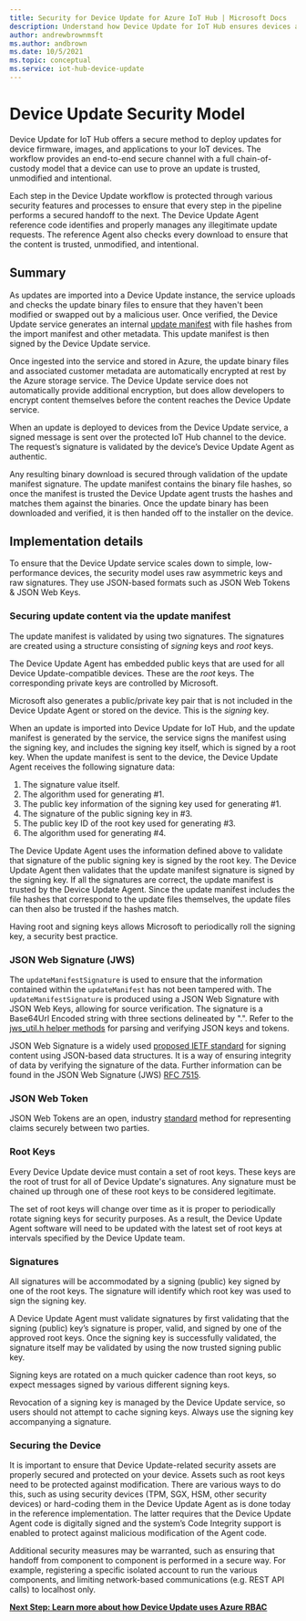 ```yaml
---
title: Security for Device Update for Azure IoT Hub | Microsoft Docs
description: Understand how Device Update for IoT Hub ensures devices are updated securely.
author: andrewbrownmsft
ms.author: andbrown
ms.date: 10/5/2021
ms.topic: conceptual
ms.service: iot-hub-device-update
---
```


# Device Update Security Model

Device Update for IoT Hub offers a secure method to deploy updates for device firmware, images, and applications to your IoT devices. The workflow provides an end-to-end secure channel with a full chain-of-custody model that a device can use to prove an update is trusted, unmodified and intentional.

Each step in the Device Update workflow is protected through various security features and processes to ensure that every step in the pipeline performs a secured handoff to the next. The Device Update Agent reference code identifies and properly manages any illegitimate update requests. The reference Agent also checks every download to ensure that the content is trusted, unmodified, and intentional.

## Summary

As updates are imported into a Device Update instance, the service uploads and checks the update binary files to ensure that they haven't been modified or swapped out by a malicious user. Once verified, the Device Update service generates an internal [update manifest](./update-manifest.md) with file hashes from the import manifest and other metadata. This update manifest is then signed by the Device Update service.

Once ingested into the service and stored in Azure, the update binary files and associated customer metadata are automatically encrypted at rest by the Azure storage service. The Device Update service does not automatically provide additional encryption, but does allow developers to encrypt content themselves before the content reaches the Device Update service.

When an update is deployed to devices from the Device Update service, a signed message is sent over the protected IoT Hub channel to the device. The request’s signature is validated by the device’s Device Update Agent as authentic. 

Any resulting binary download is secured through validation of the update manifest signature. The update manifest contains the binary file hashes, so once the manifest is trusted the Device Update agent trusts the hashes and matches them against the binaries. Once the update binary has been downloaded and verified, it is then handed off to the installer on the device.

## Implementation details

To ensure that the Device Update service scales down to simple, low-performance devices, the security model uses raw asymmetric keys and raw signatures. They use JSON-based formats such as JSON Web Tokens & JSON Web Keys.

### Securing update content via the update manifest

The update manifest is validated by using two signatures. The signatures are created using a structure consisting of *signing* keys and *root* keys.

The Device Update Agent has embedded public keys that are used for all Device Update-compatible devices. These are the *root* keys. The corresponding private keys are controlled by Microsoft.

Microsoft also generates a public/private key pair that is not included in the Device Update Agent or stored on the device. This is the *signing* key.

When an update is imported into Device Update for IoT Hub, and the update manifest is generated by the service, the service signs the manifest using the signing key, and includes the signing key itself, which is signed by a root key. When the update manifest is sent to the device, the Device Update Agent receives the following signature data:

1. The signature value itself.
2. The algorithm used for generating #1.
3. The public key information of the signing key used for generating #1.
4. The signature of the public signing key in #3.
5. The public key ID of the root key used for generating #3.
6. The algorithm used for generating #4.

The Device Update Agent uses the information defined above to validate that signature of the public signing key is signed by the root key. The Device Update Agent then validates that the update manifest signature is signed by the signing key. If all the signatures are correct, the update manifest is trusted by the Device Update Agent. Since the update manifest includes the file hashes that correspond to the update files themselves, the update files can then also be trusted if the hashes match.

Having root and signing keys allows Microsoft to periodically roll the signing key, a security best practice.

### JSON Web Signature (JWS)

The `updateManifestSignature` is used to ensure that the information contained within the `updateManifest` has
not been tampered with. The `updateManifestSignature` is produced using a JSON Web Signature with JSON Web Keys, allowing for source verification. The signature is a Base64Url Encoded string with three sections delineated by ".".  Refer to the [jws_util.h helper methods](https://github.com/Azure/iot-hub-device-update/tree/main/src/utils/jws_utils) for parsing and verifying JSON keys and tokens.

JSON Web Signature is a widely used [proposed IETF standard](https://tools.ietf.org/html/rfc7515) for signing
content using JSON-based data structures. It is a way of ensuring integrity of data by verifying the signature
of the data. Further information can be found in the JSON Web Signature (JWS) [RFC 7515](https://www.rfc-editor.org/info/rfc7515).

### JSON Web Token

JSON Web Tokens are an open, industry [standard](https://tools.ietf.org/html/rfc7519) method for representing
claims securely between two parties.

### Root Keys

Every Device Update device must contain a set of root keys. These keys are the root of trust for all of Device Update's signatures. Any signature must be chained up through one of these root keys to be considered legitimate.

The set of root keys will change over time as it is proper to periodically rotate signing keys for security purposes. As a result, the Device Update Agent software will need to be updated with the latest set of root keys at intervals specified by the Device Update team. 

### Signatures

All signatures will be accommodated by a signing (public) key signed by one of the root keys. The signature will identify which root key was used to sign the signing key. 

A Device Update Agent must validate signatures by first validating that the signing (public) key’s signature is proper, valid, and signed by one of the approved root keys. Once the signing key is successfully validated, the signature itself may be validated by using the now trusted signing public key.

Signing keys are rotated on a much quicker cadence than root keys, so expect messages signed by various different signing keys. 

Revocation of a signing key is managed by the Device Update service, so users should not attempt to cache signing keys. Always use the signing key accompanying a signature.

### Securing the Device

It is important to ensure that Device Update-related security assets are properly secured and protected on your device. Assets such as root keys need to be protected against modification. There are various ways to do this, such as using security devices (TPM, SGX, HSM, other security devices) or hard-coding them in the Device Update Agent as is done today in the reference implementation. The latter requires that the Device Update Agent code is digitally signed and the system’s Code Integrity support is enabled to protect against malicious modification of the Agent code.

Additional security measures may be warranted, such as ensuring that handoff from component to component is performed in a secure way. For example, registering a specific isolated account to run the various components, and limiting network-based communications (e.g. REST API calls) to localhost only.

**[Next Step: Learn more about how Device Update uses Azure RBAC](.\device-update-control-access.md)**